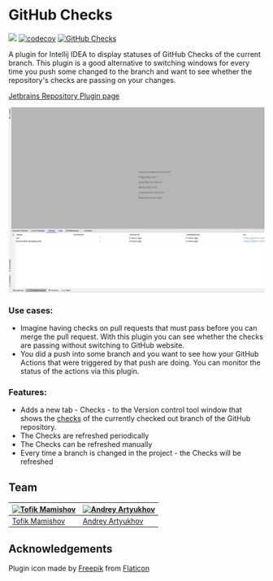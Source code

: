 # GitHub Checks 

![](https://github.com/otanikotani/view-github-checks-idea-plugin/workflows/Check/badge.svg) [![codecov](https://codecov.io/gh/otanikotani/view-github-checks-idea-plugin/branch/master/graph/badge.svg)](https://codecov.io/gh/otanikotani/view-github-checks-idea-plugin) [![GitHub Checks](https://img.shields.io/badge/JB%20Repository-GitHub%20Checks-brightgreen.svg)](https://plugins.jetbrains.com/plugin/13793-github-checks "JetBrains Repo: GitHub Checks Plugin")

A plugin for Intellij IDEA to display statuses of GitHub Checks of the current branch. This plugin is a good alternative to switching windows for every time you push some changed to the branch and want to see whether the repository's checks are passing on your changes.

[Jetbrains Repository Plugin page](https://plugins.jetbrains.com/plugin/13793-github-checks)

![Checks Plugin](img/checks-plugin-screenshot-2.png)

### Use cases:
- Imagine having checks on pull requests that must pass before you can merge the pull request. With this plugin you can see whether the checks are passing without switching to GitHub website.
- You did a push into some branch and you want to see how your GitHub Actions that were triggered by that push are doing. You can monitor the status of the actions via this plugin.

### Features:

- Adds a new tab - Checks - to the Version control tool window that shows the [checks](https://developer.github.com/v3/checks/) of the currently checked out branch of the GitHub repository.
- The Checks are refreshed periodically
- The Checks can be refreshed manually
- Every time a branch is changed in the project - the Checks will be refreshed


## Team

| [![Tofik Mamishov](https://github.com/tofik-mamishov.png?size=100)](https://github.com/tofik-mamishov) | [![Andrey Artyukhov](https://github.com/otanikotani.png?size=100)](https://github.com/otanikotani)  |
|---------------------------------------------------------------------------------------------------|----------------------------------------------------------------------------------------------|
| [Tofik Mamishov](https://github.com/tofik-mamishov)                                              | [Andrey Artyukhov](https://github.com/otanikotani)                                                |

## Acknowledgements
Plugin icon made by [Freepik](https://www.flaticon.com/authors/freepik) from [Flaticon](https://www.flaticon.com)
